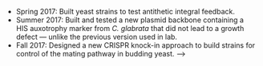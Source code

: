 <!--
---
layout: default
img: ucsf_synbio.png
category: Research
title: El-Samad Lab
description: |
---
&nbsp;&nbsp;  <i class="fa fa-university alt-font"></i>&nbsp;UCSF Department of Biochemistry
<br>
&nbsp;&nbsp;  <i class="fa fa-calendar"></i>&nbsp;January 2017 - Present
<br>
<!--&nbsp;&nbsp;  Advisor: Andrew Ng (PhD Candidate)-->

* Spring 2017: Built yeast strains to test antithetic integral feedback.
* Summer 2017: Built and tested a new plasmid backbone containing a HIS auxotrophy marker from *C. glabrata* that did not lead to a growth defect &mdash; unlike the previous version used in lab.
* Fall 2017: Designed a new CRISPR knock-in approach to build strains for control of the mating pathway in budding yeast.
-->
